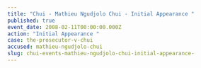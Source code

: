 ```yaml
---
title: "Chui - Mathieu Ngudjolo Chui - Initial Appearance "
published: true
event_date: 2008-02-11T00:00:00.000Z
action: "Initial Appearance "
case: the-prosecutor-v-chui
accused: mathieu-ngudjolo-chui
slug: chui-events-mathieu-ngudjolo-chui-initial-appearance-
---
```


